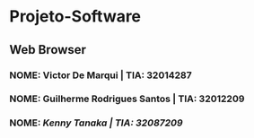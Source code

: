 # Projeto-Software
## Web Browser <hl>
### NOME: Victor De Marqui            | TIA: 32014287
### NOME: Guilherme Rodrigues Santos  | TIA: 32012209
### NOME: <i> Kenny Tanaka<i/>                | TIA: 32087209
